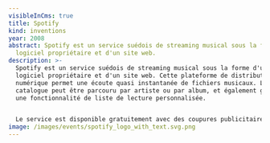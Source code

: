 ```yaml
---
visibleInCms: true
title: Spotify
kind: inventions
year: 2008
abstract: Spotify est un service suédois de streaming musical sous la forme d'un
  logiciel propriétaire et d'un site web.
description: >-
  Spotify est un service suédois de streaming musical sous la forme d'un
  logiciel propriétaire et d'un site web. Cette plateforme de distribution
  numérique permet une écoute quasi instantanée de fichiers musicaux. Le
  catalogue peut être parcouru par artiste ou par album, et également grâce à
  une fonctionnalité de liste de lecture personnalisée. 


  Le service est disponible gratuitement avec des coupures publicitaires entre les morceaux, la version Premium permet d'écouter les morceaux hors-ligne et enlève les publicités.
image: /images/events/spotify_logo_with_text.svg.png
---
```

